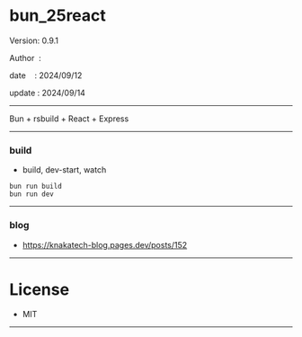 ﻿# bun_25react

 Version: 0.9.1

 Author  :

 date    : 2024/09/12

 update : 2024/09/14

***

Bun + rsbuild + React + Express


***
### build

* build, dev-start, watch

```
bun run build
bun run dev
```

***
### blog

* https://knakatech-blog.pages.dev/posts/152

***
# License

* MIT

***

